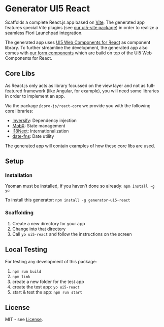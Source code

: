 # Generator UI5 React

Scaffolds a complete React.js app based on [Vite](https://vitejs.dev/).
The generated app features special Vite plugins (see [our ui5-vite package](https://github.com/cpro-js/ui5-vite))
in order to realize a seamless Fiori Launchpad integration.

The generated app uses [UI5 Web Components for React](https://sap.github.io/ui5-webcomponents-react/)
as component library. To further streamline the development, the generated app also comes with
[our form components](https://github.com/cpro-js/react-ui5-components) which are build on top of the UI5
Web Components for React.

## Core Libs

As React.js only acts as library focussed on the view layer and not as full-featured framework
(like Angular, for example), you will need some libraries in order to implement an app.

Via the package `@cpro-js/react-core` we provide you with the following core libraries:

- [Inversify](https://inversify.io/): Dependency injection
- [MobX](https://mobx.js.org/README.html): State management
- [I18Next](https://www.i18next.com/): Internationalization
- [date-fns](https://date-fns.org/): Date utility

The generated app will contain examples of how these core libs are used.

## Setup

### Installation

Yeoman must be installed, if you haven't done so already:
`npm install -g yo`

To install this generator: `npm install -g generator-ui5-react`

### Scaffolding

1. Create a new directory for your app
2. Change into that directory
3. Call `yo ui5-react` and follow the instructions on the screen

## Local Testing

For testing any development of this package:

1. `npm run build`
2. `npm link`
3. create a new folder for the test app
4. create the test app: `yo ui5-react`
5. start & test the app: `npm run start`

## License

MIT - see [License](./LICENSE).
